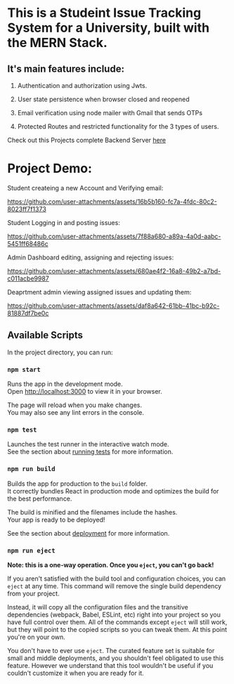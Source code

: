 # This is a Studeint Issue Tracking System for a University, built with the MERN Stack.

## It's main features include:

1) Authentication and authorization using Jwts.

2) User state persistence when browser closed and reopened

3) Email verification using node mailer with Gmail that sends OTPs

4) Protected Routes and restricted functionality for the 3 types of users.


Check out this Projects complete Backend Server [here](https://github.com/kaleem-Durrani/student-issue-tracking-v2-server)


# Project Demo:

Student createing a new Account and Verifying email:

https://github.com/user-attachments/assets/16b5b160-fc7a-4fdc-80c2-8023ff7f1373


Student Logging in and posting issues:

https://github.com/user-attachments/assets/7f88a680-a89a-4a0d-aabc-5451ff68486c


Admin Dashboard editing, assigning and rejecting issues:

https://github.com/user-attachments/assets/680ae4f2-16a8-49b2-a7bd-c011acbe9987


Deaprtment admin viewing assigned issues and updating them:

https://github.com/user-attachments/assets/daf8a642-61bb-41bc-b92c-81887df7be0c





## Available Scripts

In the project directory, you can run:

### `npm start`

Runs the app in the development mode.\
Open [http://localhost:3000](http://localhost:3000) to view it in your browser.

The page will reload when you make changes.\
You may also see any lint errors in the console.

### `npm test`

Launches the test runner in the interactive watch mode.\
See the section about [running tests](https://facebook.github.io/create-react-app/docs/running-tests) for more information.

### `npm run build`

Builds the app for production to the `build` folder.\
It correctly bundles React in production mode and optimizes the build for the best performance.

The build is minified and the filenames include the hashes.\
Your app is ready to be deployed!

See the section about [deployment](https://facebook.github.io/create-react-app/docs/deployment) for more information.

### `npm run eject`

**Note: this is a one-way operation. Once you `eject`, you can't go back!**

If you aren't satisfied with the build tool and configuration choices, you can `eject` at any time. This command will remove the single build dependency from your project.

Instead, it will copy all the configuration files and the transitive dependencies (webpack, Babel, ESLint, etc) right into your project so you have full control over them. All of the commands except `eject` will still work, but they will point to the copied scripts so you can tweak them. At this point you're on your own.

You don't have to ever use `eject`. The curated feature set is suitable for small and middle deployments, and you shouldn't feel obligated to use this feature. However we understand that this tool wouldn't be useful if you couldn't customize it when you are ready for it.
